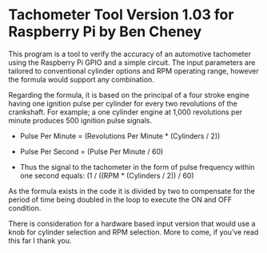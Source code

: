 # Tachometer Tool Version 1.03 for Raspberry Pi by Ben Cheney
This program is a tool to verify the accuracy of an automotive tachometer using the Raspberry Pi GPIO and a simple circuit.  The input parameters are tailored to conventional cylinder options and RPM operating range, however the formula would support any combination.

Regarding the formula, it is based on the principal of a four stroke engine having one ignition pulse per cylinder for every two revolutions of the crankshaft.  For example; a one cylinder engine at 1,000 revolutions per minute produces 500 ignition pulse signals.

- Pulse Per Minute = (Revolutions Per Minute * (Cylinders / 2))

- Pulse Per Second = (Pulse Per Minute / 60)

- Thus the signal to the tachometer in the form of pulse frequency within one second equals:
(1 / ((RPM * (Cylinders / 2)) / 60)

As the formula exists in the code it is divided by two to compensate for the period of time being doubled in the loop to execute the ON and OFF condition.

There is consideration for a hardware based input version that would use a knob for cylinder selection and RPM selection.  More to come, if you’ve read this far I thank you.
